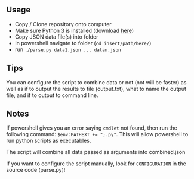 ## Usage
- Copy / Clone repository onto computer  
- Make sure Python 3 is installed (download [here](https://www.python.org/downloads/))
- Copy JSON data file(s) into folder
- In powershell navigate to folder (`cd insert/path/here/`)
- run `./parse.py data1.json ... datan.json`

## Tips
You can configure the script to combine data or not (not will be faster) as well as if to output the results to file (output.txt), what to name the output file, and if to output to command line. 

## Notes
If powershell gives you an error saying `cmdlet` not found, then run the following command: `$env:PATHEXT += ";.py"`. This will allow powershell to run python scripts as executables.

The script will combine all data passed as arguments into combined.json

If you want to configure the script manually, look for `CONFIGURATION` in the source code (parse.py)!
